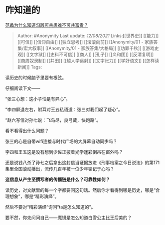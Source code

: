 # 咋知道的
[范蠡为什么知道勾践可共患难不可共富贵？](https://www.zhihu.com/question/24583526/answer/2047654062)

> Author: #Anonymity
> Last update: *12/08/2021*
> Links:[[世界史]] [[能力]] [[可信]] [[信仰自由]] [[独立思考]] [[滚滚向前]] [[Anonymity/01 - 家族答集/宏大叙事]] [[Anonymity/01 - 家族答集/大格局]] [[功罪千秋]] [[游戏史观]] [[文字狱]] [[史料不可信]] [[商人]] [[孔子]] [[义和团]] [[反清复明]] [[商周奴隶制]] [[井田]] [[越人学远射]] [[文字张力]] [[学好语文]] [[怎样读新闻]]
> Tags:

读历史的时候脑子里要有根弦。

仔细阅读下文——

“张三心想：这小子怕是有异心”。

“李四屏退左右，附耳对王五私语道：张三对我们起了疑心”。

“赵六写信对孙七说：飞鸟尽，良弓藏，快跑路”。

看不看得出什么问题？

张三的心是自带wifi连接与时代广场的大屏幕自动同步吗？

李四和王五这是没有想到少佐正披着光学迷彩倒吊在窗外吗？

还是说钱八杀了孙七之后拿出这封信当证据放进《刑事档案之今日说法》的第171集里全国滚动播出，流传几百年被一位少年铭记于心吗？

**这信息从产生至撰写者的传播链是什么？可靠性如何？**

读历史，对文献里的每一个字都要问这句话。然后你才看得到哪是历史，哪是“合理想象”，哪是“精彩演绎”。

然后不要对“精彩演绎”询问“ta是怎么知道的”。

要不然，你先问问自己——魔镜是怎么知道白雪公主比王后美的？
